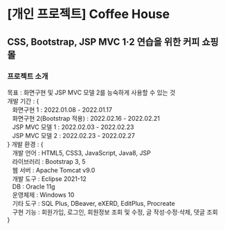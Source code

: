# [개인 프로젝트] Coffee House

## CSS, Bootstrap, JSP MVC 1·2 연습을 위한 커피 쇼핑몰


### 프로젝트 소개
목표 : 화면구현 및 JSP MVC 모델 2를 능숙하게 사용할 수 있는 것<br>
개발 기간 : {<br>
&nbsp;&nbsp;&nbsp;화면구현 1 : 2022.01.08 - 2022.01.17<br>
&nbsp;&nbsp;&nbsp;화면구현 2(Bootstrap 적용) : 2022.02.16 - 2022.02.21<br>
&nbsp;&nbsp;&nbsp;JSP MVC 모델 1 : 2022.02.03 - 2022.02.23<br>
&nbsp;&nbsp;&nbsp;JSP MVC 모델 2 : 2022.02.23 - 2022.02.27<br>
}
개발 환경 : {<br>
&nbsp;&nbsp;&nbsp;개발 언어 : HTML5, CSS3, JavaScript, Java8, JSP<br>
&nbsp;&nbsp;&nbsp;라이브러리 : Bootstrap 3, 5<br>
&nbsp;&nbsp;&nbsp;웹 서버 : Apache Tomcat v9.0<br>
&nbsp;&nbsp;&nbsp;개발 도구 : Eclipse 2021-12<br>
&nbsp;&nbsp;&nbsp;DB : Oracle 11g<br>
&nbsp;&nbsp;&nbsp;운영체제 : Windows 10<br>
&nbsp;&nbsp;&nbsp;기타 도구 : SQL Plus, DBeaver, eXERD, EditPlus, Procreate<br>
&nbsp;&nbsp;&nbsp;구현 기능 : 회원가입, 로그인, 회원정보 조회 및 수정, 글 작성·수정·삭제, 댓글 조회<br>
}
<br>
<br>
